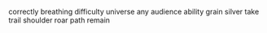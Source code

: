 correctly breathing difficulty universe any audience ability grain silver take trail shoulder roar path remain